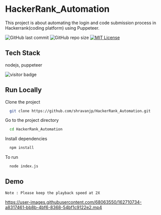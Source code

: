 
# HackerRank_Automation

This project is about automating the login and code submission process in Hackerrank(coding platform) using Puppeteer.

![GitHub last commit](https://img.shields.io/github/last-commit/shravanjp/HackerRank_Automation) ![GitHub repo size](https://img.shields.io/github/repo-size/shravanjp/HackerRank_Automation) [![MIT License](https://img.shields.io/badge/License-MIT-green.svg)](https://choosealicense.com/licenses/mit/)

## Tech Stack

nodejs, puppeteer

![visitor badge](https://visitor-badge.glitch.me/badge?page_id=HackerRank_Automation.visitor-badge)


## Run Locally

Clone the project

```bash
  git clone https://github.com/shravanjp/HackerRank_Automation.git
```

Go to the project directory

```bash
  cd HackerRank_Automation
```

Install dependencies

```bash
  npm install
```

To run

```bash
  node index.js
```


## Demo


`Note : Please keep the playback speed at 2X` 


https://user-images.githubusercontent.com/68063550/162710734-a8317461-bb8b-4bf6-8368-54bf1c9122e2.mp4






